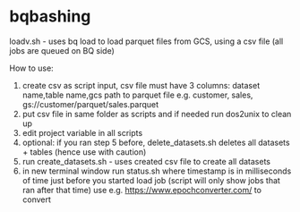 # bqbashing

loadv.sh - uses bq load to load parquet files from GCS, using a csv file (all jobs are queued on BQ side)

How to use:
1. create csv as script input, csv file must have 3 columns: dataset name,table name,gcs path to parquet file 
   e.g. customer, sales, gs://customer/parquet/sales.parquet
2. put csv file in same folder as scripts and if needed run dos2unix to clean up 
3. edit project variable in all scripts
4. optional: if you ran step 5 before, delete_datasets.sh <csv file> deletes all datasets + tables (hence use with caution)
5. run create_datasets.sh <csv file> - uses created csv file to create all datasets  
6. in new terminal window run status.sh <timestamp ms> where timestamp is in milliseconds of time just before you started load job (script will only show jobs that ran after that time) use e.g. https://www.epochconverter.com/ to convert

